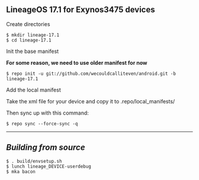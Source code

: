 LineageOS 17.1 for Exynos3475 devices
------------------------------------

Create directories

	$ mkdir lineage-17.1
	$ cd lineage-17.1

Init the base manifest

**For some reason, we need to use older manifest for now**

	$ repo init -u git://github.com/wecouldcalliteven/android.git -b lineage-17.1
  
Add the local manifest

  Take the xml file for your device and copy it to .repo/local_manifests/

Then sync up with this command:

	$ repo sync --force-sync -q

-------------
 
_Building from source_
---------------

	$ . build/envsetup.sh
	$ lunch lineage_DEVICE-userdebug
	$ mka bacon

